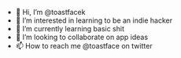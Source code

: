 - 👋 Hi, I’m @toastfacek
- 👀 I’m interested in learning to be an indie hacker
- 🌱 I’m currently learning basic shit
- 💞️ I’m looking to collaborate on app ideas
- 📫 How to reach me @toastface on twitter

<!---
toastfacek/toastfacek is a ✨ special ✨ repository because its `README.md` (this file) appears on your GitHub profile.
You can click the Preview link to take a look at your changes.
--->
